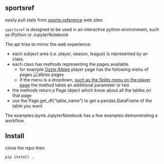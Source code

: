 ## sportsref

easily pull stats from [sports-reference](https://www.sports-reference.com) web sites

`sportsref` is designed to be used in an interactive python environment, such as IPython or JupyterNotebook

The api tries to mirror the web experience:

* each subject area (i.e. player, season, league) is represented by an class.
* each class has methods representing the pages available. 
  * for example [Ozzie Albies](https://www.baseball-reference.com/players/a/albieoz01.shtml) player page has the following menu of pages
  ![albies pages](https://raw.githubusercontent.com/double-dose-larry/sportsref/master/docs/img/ozzie_albies.jpg)
  * if the menu is a dropdown, [such as the Splits menu on the player page](https://raw.githubusercontent.com/double-dose-larry/sportsref/master/docs/img/menu_example.jpg) the method takes an additional parameter or two
* the methods return a Page object which know about all the tables on that page
* use the Page.get_df("table_name") to get a pandas.DataFrame of the table you want.

The examples.ipynb JupyterNotebook has a few examples demonstrating a workflow.


## Install

clone the repo then

```python
pip install .
```



        
        
